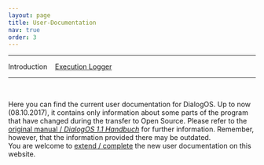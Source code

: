 ```yaml
---
layout: page
title: User-Documentation
nav: true
order: 3
---
```

---
Introduction &nbsp;&nbsp; [Execution Logger](userdocumentation/executionlogger.html)  

---
&nbsp;

Here you can find the current user documentation for DialogOS. Up to now (08.10.2017), 
it contains only information about some parts of the program that have changed during the transfer to Open Source. 
Please refer to the [original manual / *DialogOS 1.1 Handbuch*](http://www.coli.uni-saarland.de/courses/pd/dialogos/Handbuch.pdf) for further 
information. Remember, however, that the information provided there may be outdated.  
You are welcome to [extend / complete](developerdocumentation.html#contribute) the new user documentation on this website.
